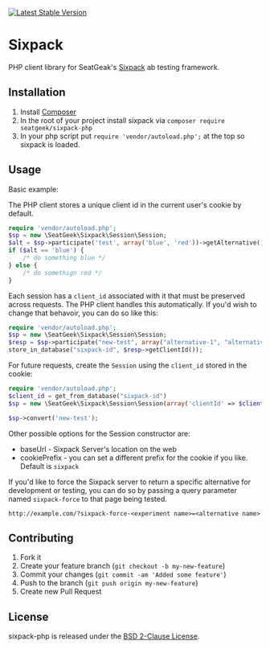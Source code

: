 [![Latest Stable Version](https://poser.pugx.org/snpy/sixpack-php/version.png)](https://packagist.org/packages/snpy/sixpack-php)

# Sixpack

PHP client library for SeatGeak's [Sixpack](https://github.com/sixpack/sixpack) ab testing framework.

## Installation

1. Install [Composer](https://getcomposer.org/doc/00-intro.md)
2. In the root of your project install sixpack via `composer require seatgeek/sixpack-php`
3. In your php script put `require 'vendor/autoload.php';` at the top so sixpack is loaded.

## Usage

Basic example:

The PHP client stores a unique client id in the current user's cookie by default.

```php
require 'vendor/autoload.php';
$sp = new \SeatGeek\Sixpack\Session\Session;
$alt = $sp->participate('test', array('blue', 'red'))->getAlternative();
if ($alt == 'blue') {
    /* do something blue */
} else {
    /* do somethign red */
}
```

Each session has a `client_id` associated with it that must be preserved across requests. The PHP client handles this automatically. If you'd wish to change that behavoir, you can do so like this:

```php
require 'vendor/autoload.php';
$sp = new \SeatGeek\Sixpack\Session\Session;
$resp = $sp->participate("new-test", array("alternative-1", "alternative-2"));
store_in_database("sixpack-id", $resp->getClientId());
```

For future requests, create the `Session` using the `client_id` stored in the cookie:

```php
require 'vendor/autoload.php';
$client_id = get_from_database("sixpack-id")
$sp = new \SeatGeek\Sixpack\Session\Session(array('clientId' => $client_id));

$sp->convert('new-test');
```

Other possible options for the Session constructor are:
* baseUrl - Sixpack Server's location on the web
* cookiePrefix - you can set a different prefix for the cookie if you like. Default is `sixpack`

If you'd like to force the Sixpack server to return a specific alternative for development or testing, you can do so by passing a query parameter named `sixpack-force` to that page being tested.

`http://example.com/?sixpack-force-<experiment name>=<alternative name>`

## Contributing

1. Fork it
2. Create your feature branch (`git checkout -b my-new-feature`)
3. Commit your changes (`git commit -am 'Added some feature'`)
4. Push to the branch (`git push origin my-new-feature`)
5. Create new Pull Request

## License

sixpack-php is released under the [BSD 2-Clause License](http://opensource.org/licenses/BSD-2-Clause).
